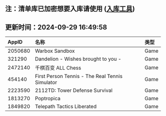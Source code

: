 ## 注：清单库已加密想要入库请使用 ([入库工具](https://github.com/BlankTMing/ManifestAutoUpdate/releases))

## 更新时间：2024-09-29 16:49:58
| AppID | 名称 | 类型  |
| :-------------------- | :----------------------------- | :----------- |
| 2050680 | Warbox Sandbox| Game |
| 321290 | Dandelion - Wishes brought to you -| Game |
| 2472140 | 千棋百变 ALL Chess| Game |
| 454140 | First Person Tennis - The Real Tennis Simulator| Game |
| 2223590 | 2112TD: Tower Defense Survival| Game |
| 1813270 | Poptropica| Game |
| 1849820 | Telepath Tactics Liberated| Game |
